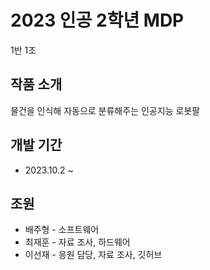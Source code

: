 # 2023 인공 2학년 MDP
1반 1조

## 작품 소개
물건을 인식해 자동으로 분류해주는 인공지능 로봇팔

## 개발 기간
- 2023.10.2 ~

## 조원
- 배주형 - 소프트웨어
- 최재훈 - 자료 조사, 하드웨어 
- 이선재 - 응원 담당, 자료 조사, 깃허브

